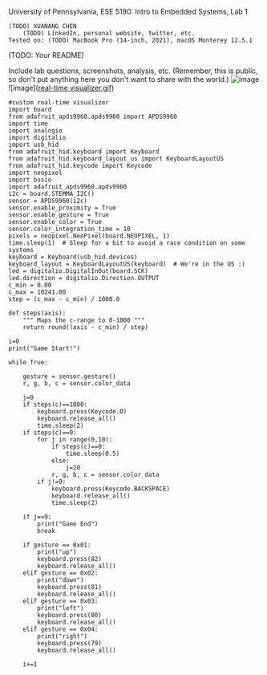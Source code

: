 University of Pennsylvania, ESE 5190: Intro to Embedded Systems, Lab 1

    (TODO) XUANANG CHEN
        (TODO) LinkedIn, personal website, twitter, etc.
    Tested on: (TODO) MacBook Pro (14-inch, 2021), macOS Monterey 12.5.1

(TODO: Your README)

Include lab questions, screenshots, analysis, etc. (Remember, this is public, so don't put anything here you don't want to share with the world.)
![image](firefly.gif)
![image]([real-time visualizer.gif](https://github.com/IndigoQuadratic/ese5190-2022-lab1-firefly/blob/83de26fa4b7ddd1445407c743fbe8e74064d91e4/real-time%20visualizer.gif))

    
    #custom real-time visualizer
    import board
    from adafruit_apds9960.apds9960 import APDS9960
    import time
    import analogio
    import digitalio
    import usb_hid
    from adafruit_hid.keyboard import Keyboard
    from adafruit_hid.keyboard_layout_us import KeyboardLayoutUS
    from adafruit_hid.keycode import Keycode
    import neopixel
    import busio
    import adafruit_apds9960.apds9960
    i2c = board.STEMMA_I2C()
    sensor = APDS9960(i2c)
    sensor.enable_proximity = True
    sensor.enable_gesture = True
    sensor.enable_color = True
    sensor.color_integration_time = 10
    pixels = neopixel.NeoPixel(board.NEOPIXEL, 1)
    time.sleep(1)  # Sleep for a bit to avoid a race condition on some systems
    keyboard = Keyboard(usb_hid.devices)
    keyboard_layout = KeyboardLayoutUS(keyboard)  # We're in the US :)
    led = digitalio.DigitalInOut(board.SCK)
    led.direction = digitalio.Direction.OUTPUT
    c_min = 0.00
    c_max = 10241.00
    step = (c_max - c_min) / 1000.0
    
    def steps(axis):
        """ Maps the c-range to 0-1000 """
        return round((axis - c_min) / step)

    i=0
    print("Game Start!")

    while True:

        gesture = sensor.gesture()
        r, g, b, c = sensor.color_data

        j=0
        if steps(c)==1000:
            keyboard.press(Keycode.O)
            keyboard.release_all()
            time.sleep(2)
        if steps(c)==0:
            for j in range(0,10):
                if steps(c)==0:
                    time.sleep(0.5)
                else:
                    j=20
                r, g, b, c = sensor.color_data
            if j!=9:
                keyboard.press(Keycode.BACKSPACE)
                keyboard.release_all()
                time.sleep(2)

        if j==9:
            print("Game End")
            break

        if gesture == 0x01:
            print("up")
            keyboard.press(82)
            keyboard.release_all()
        elif gesture == 0x02:
            print("down")
            keyboard.press(81)
            keyboard.release_all()
        elif gesture == 0x03:
            print("left")
            keyboard.press(80)
            keyboard.release_all()
        elif gesture == 0x04:
            print("right")
            keyboard.press(79)
            keyboard.release_all()

        i+=1
